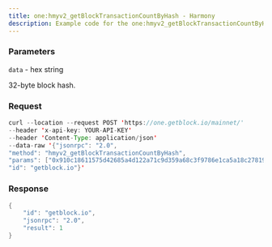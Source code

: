 ```yaml
---
title: one:hmyv2_getBlockTransactionCountByHash - Harmony
description: Example code for the one:hmyv2_getBlockTransactionCountByHash json-rpc method. Сomplete guide on how to use one:hmyv2_getBlockTransactionCountByHash json-rpc in GetBlock.io Web3 documentation.
---
```


### Parameters


`data` - hex string

32-byte block hash.

### Request

``` java
curl --location --request POST 'https://one.getblock.io/mainnet/' 
--header 'x-api-key: YOUR-API-KEY' 
--header 'Content-Type: application/json' 
--data-raw '{"jsonrpc": "2.0",
"method": "hmyv2_getBlockTransactionCountByHash",
"params": ["0x910c18611575d42685a4d122a71c9d359a68c3f9786e1ca5a18c27819f8504ff"],
"id": "getblock.io"}'
```

###  Response

``` java
{
    "id": "getblock.io",
    "jsonrpc": "2.0",
    "result": 1
}
```

